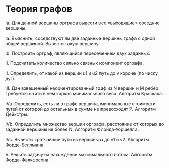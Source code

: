 # Теория графов
Ia. Для данной вершины орграфа вывести все «выходящие» соседние вершины.

Ia. Выяснить, соседствуют ли две заданные вершины графа с одной общей вершиной. Вывести такую вершину.

Ib. Построить орграф, являющийся пересечением двух заданных.

II. Подсчитать количество сильно связных компонент орграфа.

II. Определить, от какой из вершин u1 и u2 путь до v короче (по числу дуг).

III. Дан взвешенный неориентированный граф из N вершин и M ребер. Требуется найти в нем каркас минимального веса. Алгоритм Краскала.

IVa. Определить, есть ли в графе вершина, минимальные стоимости путей от которой до остальных в сумме не превосходят P. Алгоритм Дейкстры.

IVb. Определить множество вершин орграфа, расстояние от которых до заданной вершины не более N. Алгоритм Флойда-Уоршелла.

IVc. Вывести кратчайшие пути из вершины u до v1 и v2. Алгоритм Форда-Беллмана.

V. Решить задачу на нахождение максимального потока. Алгоритм Форда-Фалкерсона.
